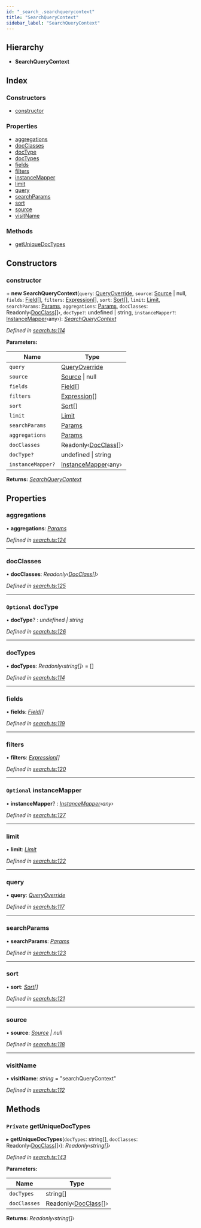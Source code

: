 ```yaml
---
id: "_search_.searchquerycontext"
title: "SearchQueryContext"
sidebar_label: "SearchQueryContext"
---
```


## Hierarchy

* **SearchQueryContext**

## Index

### Constructors

* [constructor](_search_.searchquerycontext.md#constructor)

### Properties

* [aggregations](_search_.searchquerycontext.md#aggregations)
* [docClasses](_search_.searchquerycontext.md#docclasses)
* [docType](_search_.searchquerycontext.md#optional-doctype)
* [docTypes](_search_.searchquerycontext.md#doctypes)
* [fields](_search_.searchquerycontext.md#fields)
* [filters](_search_.searchquerycontext.md#filters)
* [instanceMapper](_search_.searchquerycontext.md#optional-instancemapper)
* [limit](_search_.searchquerycontext.md#limit)
* [query](_search_.searchquerycontext.md#query)
* [searchParams](_search_.searchquerycontext.md#searchparams)
* [sort](_search_.searchquerycontext.md#sort)
* [source](_search_.searchquerycontext.md#source)
* [visitName](_search_.searchquerycontext.md#visitname)

### Methods

* [getUniqueDocTypes](_search_.searchquerycontext.md#private-getuniquedoctypes)

## Constructors

###  constructor

\+ **new SearchQueryContext**(`query`: [QueryOverride](../modules/_search_.md#queryoverride), `source`: [Source](_expression_.source.md) | null, `fields`: [Field](_document_.field.md)[], `filters`: [Expression](_expression_.expression.md)[], `sort`: [Sort](_expression_.sort.md)[], `limit`: [Limit](../modules/_search_.md#limit), `searchParams`: [Params](_expression_.params.md), `aggregations`: [Params](_expression_.params.md), `docClasses`: Readonly‹[DocClass](../modules/_document_.md#docclass)[]›, `docType?`: undefined | string, `instanceMapper?`: [InstanceMapper](../modules/_search_.md#instancemapper)‹any›): *[SearchQueryContext](_search_.searchquerycontext.md)*

*Defined in [search.ts:114](https://github.com/kindritskyiMax/elasticmagic-js/blob/3a76a7e/src/search.ts#L114)*

**Parameters:**

Name | Type |
------ | ------ |
`query` | [QueryOverride](../modules/_search_.md#queryoverride) |
`source` | [Source](_expression_.source.md) &#124; null |
`fields` | [Field](_document_.field.md)[] |
`filters` | [Expression](_expression_.expression.md)[] |
`sort` | [Sort](_expression_.sort.md)[] |
`limit` | [Limit](../modules/_search_.md#limit) |
`searchParams` | [Params](_expression_.params.md) |
`aggregations` | [Params](_expression_.params.md) |
`docClasses` | Readonly‹[DocClass](../modules/_document_.md#docclass)[]› |
`docType?` | undefined &#124; string |
`instanceMapper?` | [InstanceMapper](../modules/_search_.md#instancemapper)‹any› |

**Returns:** *[SearchQueryContext](_search_.searchquerycontext.md)*

## Properties

###  aggregations

• **aggregations**: *[Params](_expression_.params.md)*

*Defined in [search.ts:124](https://github.com/kindritskyiMax/elasticmagic-js/blob/3a76a7e/src/search.ts#L124)*

___

###  docClasses

• **docClasses**: *Readonly‹[DocClass](../modules/_document_.md#docclass)[]›*

*Defined in [search.ts:125](https://github.com/kindritskyiMax/elasticmagic-js/blob/3a76a7e/src/search.ts#L125)*

___

### `Optional` docType

• **docType**? : *undefined | string*

*Defined in [search.ts:126](https://github.com/kindritskyiMax/elasticmagic-js/blob/3a76a7e/src/search.ts#L126)*

___

###  docTypes

• **docTypes**: *Readonly‹string[]›* =  []

*Defined in [search.ts:114](https://github.com/kindritskyiMax/elasticmagic-js/blob/3a76a7e/src/search.ts#L114)*

___

###  fields

• **fields**: *[Field](_document_.field.md)[]*

*Defined in [search.ts:119](https://github.com/kindritskyiMax/elasticmagic-js/blob/3a76a7e/src/search.ts#L119)*

___

###  filters

• **filters**: *[Expression](_expression_.expression.md)[]*

*Defined in [search.ts:120](https://github.com/kindritskyiMax/elasticmagic-js/blob/3a76a7e/src/search.ts#L120)*

___

### `Optional` instanceMapper

• **instanceMapper**? : *[InstanceMapper](../modules/_search_.md#instancemapper)‹any›*

*Defined in [search.ts:127](https://github.com/kindritskyiMax/elasticmagic-js/blob/3a76a7e/src/search.ts#L127)*

___

###  limit

• **limit**: *[Limit](../modules/_search_.md#limit)*

*Defined in [search.ts:122](https://github.com/kindritskyiMax/elasticmagic-js/blob/3a76a7e/src/search.ts#L122)*

___

###  query

• **query**: *[QueryOverride](../modules/_search_.md#queryoverride)*

*Defined in [search.ts:117](https://github.com/kindritskyiMax/elasticmagic-js/blob/3a76a7e/src/search.ts#L117)*

___

###  searchParams

• **searchParams**: *[Params](_expression_.params.md)*

*Defined in [search.ts:123](https://github.com/kindritskyiMax/elasticmagic-js/blob/3a76a7e/src/search.ts#L123)*

___

###  sort

• **sort**: *[Sort](_expression_.sort.md)[]*

*Defined in [search.ts:121](https://github.com/kindritskyiMax/elasticmagic-js/blob/3a76a7e/src/search.ts#L121)*

___

###  source

• **source**: *[Source](_expression_.source.md) | null*

*Defined in [search.ts:118](https://github.com/kindritskyiMax/elasticmagic-js/blob/3a76a7e/src/search.ts#L118)*

___

###  visitName

• **visitName**: *string* = "searchQueryContext"

*Defined in [search.ts:112](https://github.com/kindritskyiMax/elasticmagic-js/blob/3a76a7e/src/search.ts#L112)*

## Methods

### `Private` getUniqueDocTypes

▸ **getUniqueDocTypes**(`docTypes`: string[], `docClasses`: Readonly‹[DocClass](../modules/_document_.md#docclass)[]›): *Readonly‹string[]›*

*Defined in [search.ts:143](https://github.com/kindritskyiMax/elasticmagic-js/blob/3a76a7e/src/search.ts#L143)*

**Parameters:**

Name | Type |
------ | ------ |
`docTypes` | string[] |
`docClasses` | Readonly‹[DocClass](../modules/_document_.md#docclass)[]› |

**Returns:** *Readonly‹string[]›*
